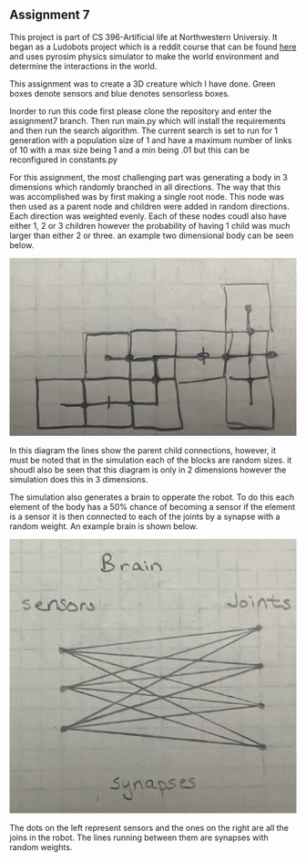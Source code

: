 ## Assignment 7

This project is part of CS 396-Artificial life at Northwestern Universiy. It began as a Ludobots project which is a reddit course that can be found [here](https://www.reddit.com/r/ludobots/) and uses pyrosim physics simulator to make the world environment and determine the interactions in the world. 

This assignment was to create a 3D  creature which I have done. Green boxes denote sensors and blue denotes sensorless boxes. 


Inorder to run this code first please clone the repository and enter the assignment7 branch. Then run main.py which will install the requirements and then run the search algorithm. The current search is set to run for 1 generation with a population size of 1 and have a maximum number of links of 10 with a max size being 1 and a min being .01 but this can be reconfigured in constants.py

For this assignment, the most challenging part was generating a body in 3 dimensions which randomly branched in all directions. The way that this was accomplished was by first making a single root node. This node was then used as a parent node and children were added in random directions. Each direction was weighted evenly. Each of these nodes coudl also have either 1, 2 or 3 children however the probability of having 1 child was much larger than either 2 or three. an example two dimensional body can be seen below. 


![image](IMG_5774.jpeg)

In this diagram the lines show the parent child connections, however, it must be noted that in the simulation each of the blocks are random sizes. it shoudl also be seen that this diagram is only in 2 dimensions however the simulation does this in 3 dimensions. 

The simulation also generates a brain to opperate the robot. To do this each element of the body has a 50% chance of becoming a sensor if the element is a sensor it is then connected to each of the joints by a synapse with a random weight. An example brain is shown below. 

![image](IMG_5773.jpeg)

The dots on the left represent sensors and the ones on the right are all the joins in the robot. The lines running between them are synapses with random weights. 
